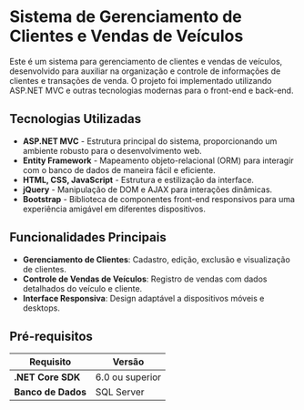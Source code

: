 # Sistema de Gerenciamento de Clientes e Vendas de Veículos

Este é um sistema para gerenciamento de clientes e vendas de veículos, desenvolvido para auxiliar na organização e controle de informações de clientes e transações de venda. O projeto foi implementado utilizando ASP.NET MVC e outras tecnologias modernas para o front-end e back-end.

## Tecnologias Utilizadas

- **ASP.NET MVC** - Estrutura principal do sistema, proporcionando um ambiente robusto para o desenvolvimento web.
- **Entity Framework** - Mapeamento objeto-relacional (ORM) para interagir com o banco de dados de maneira fácil e eficiente.
- **HTML, CSS, JavaScript** - Estrutura e estilização da interface.
- **jQuery** - Manipulação de DOM e AJAX para interações dinâmicas.
- **Bootstrap** - Biblioteca de componentes front-end responsivos para uma experiência amigável em diferentes dispositivos.

## Funcionalidades Principais

- **Gerenciamento de Clientes**: Cadastro, edição, exclusão e visualização de clientes.
- **Controle de Vendas de Veículos**: Registro de vendas com dados detalhados do veículo e cliente.
- **Interface Responsiva**: Design adaptável a dispositivos móveis e desktops.

## Pré-requisitos

| Requisito             | Versão                                      |
|-----------------------|---------------------------------------------|
| **.NET Core SDK**     | 6.0 ou superior                             |
| **Banco de Dados**    | SQL Server                                  |
